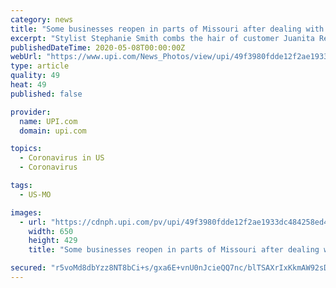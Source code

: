 ```yaml
---
category: news
title: "Some businesses reopen in parts of Missouri after dealing with Coronavirus pandemic"
excerpt: "Stylist Stephanie Smith combs the hair of customer Juanita Rennick during a foil treatment at JF Hair Company in Union, Missouri on Wednesday, May 6, 2020. The salon reopened on May 4, 2020 after being closed since March 23,"
publishedDateTime: 2020-05-08T00:00:00Z
webUrl: "https://www.upi.com/News_Photos/view/upi/49f3980fdde12f2ae1933dc484258ed4/Some-businesses-reopen-in-parts-of-Missouri-after-dealing-with-Coronavirus-pandemic/"
type: article
quality: 49
heat: 49
published: false

provider:
  name: UPI.com
  domain: upi.com

topics:
  - Coronavirus in US
  - Coronavirus

tags:
  - US-MO

images:
  - url: "https://cdnph.upi.com/pv/upi/49f3980fdde12f2ae1933dc484258ed4/BUSINESS.jpg"
    width: 650
    height: 429
    title: "Some businesses reopen in parts of Missouri after dealing with Coronavirus pandemic"

secured: "r5voMd8dbYzz8NT8bCi+s/gxa6E+vnU0nJcieQQ7nc/blTSAXrIxKkmAW92sDZMdV4+FaHgelCvsB8qY9admpr781WtRs79XnraF3MqiAXi0p0LQfikOxn7hfcVWUr5GM8Dn4HRRCv2Okry5G+wRhlJnwJvZbBs1P1Lkwq85K89a1VBYye3GB3EKlWCNc/0lhyPTDvXdPK/X6QDmod3fYzcFCPWdZxKTI9k5qy2VvWxf0CGJxX3Ee06iiGpVru1jcwZV3OpLwLkJOnr0SPmROh7R3V+RrPI6AIV7ybBGgfipxuKpXKNmf47gm47sgOyJerdzVsZh8jPQpWye6LoyF8Q4R54sy0ugaJlz6sxslnTZ3lEvgR9KIEAqrD0laYr6u8zXBlaoLUtplgOKQ9s2Csb789UkGdqNq3oW4BIizlG4gzKQI2rstgGHOvoAUT4RFaxL6SvSO6l1UUcgNZnfzSOdvxvRkLtS40gEJPmh1EE=;b4fyq44Q1rDJG9Vngibh4w=="
---
```


